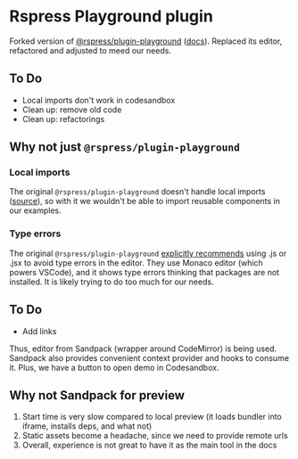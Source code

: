 # Rspress Playground plugin

Forked version of [@rspress/plugin-playground](https://github.com/web-infra-dev/rspress/tree/main/packages/plugin-playground) ([docs](https://rspress.dev/plugin/official-plugins/playground)). Replaced its editor, refactored and adjusted to meed our needs.

## To Do
- Local imports don't work in codesandbox
- Clean up: remove old code
- Clean up: refactorings

## Why not just `@rspress/plugin-playground`

### Local imports

The original `@rspress/plugin-playground` doesn't handle local imports ([source](https://github.com/web-infra-dev/rspress/blob/main/packages/plugin-playground/src/cli/utils.ts#L16)), so with it we wouldn't be able to import reusable components in our examples.

### Type errors

The original `@rspress/plugin-playground` [explicitly recommends](https://rspress.dev/plugin/official-plugins/playground#internal-components) using .js or .jsx to avoid type errors in the editor. They use Monaco editor (which powers VSCode), and it shows type errors thinking that packages are not installed. It is likely trying to do too much for our needs.

## To Do
- Add links

Thus, editor from Sandpack (wrapper around CodeMirror) is being used.  Sandpack also provides convenient context provider and hooks to consume it. Plus, we have a button to open demo in Codesandbox.

## Why not Sandpack for preview

1. Start time is very slow compared to local preview (it loads bundler into iframe, installs deps, and what not)
2. Static assets become a headache, since we need to provide remote urls
3. Overall, experience is not great to have it as the main tool in the docs